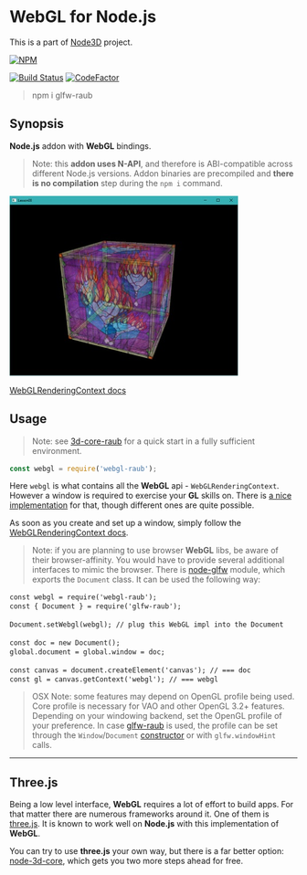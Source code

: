 # WebGL for Node.js

This is a part of [Node3D](https://github.com/node-3d) project.

[![NPM](https://nodei.co/npm/webgl-raub.png?compact=true)](https://www.npmjs.com/package/webgl-raub)

[![Build Status](https://api.travis-ci.com/node-3d/webgl-raub.svg?branch=master)](https://travis-ci.com/node-3d/webgl-raub)
[![CodeFactor](https://www.codefactor.io/repository/github/node-3d/webgl-raub/badge)](https://www.codefactor.io/repository/github/node-3d/webgl-raub)

> npm i glfw-raub


## Synopsis

**Node.js** addon with **WebGL** bindings.

> Note: this **addon uses N-API**, and therefore is ABI-compatible across different
Node.js versions. Addon binaries are precompiled and **there is no compilation**
step during the `npm i` command.

![Example](examples/screenshot.jpg)

[WebGLRenderingContext docs](https://developer.mozilla.org/en-US/docs/Web/API/WebGLRenderingContext)


## Usage

> Note: see [3d-core-raub](https://github.com/node-3d/3d-core-raub)
for a quick start in a fully sufficient environment.

```js
const webgl = require('webgl-raub');
```

Here `webgl` is what contains all the **WebGL** api - `WebGLRenderingContext`.
However a window is required to exercise your **GL** skills on. There is
[a nice implementation](https://github.com/raub/node-glfw) for that,
though different ones are quite possible.

As soon as you create and set up a window, simply follow the
[WebGLRenderingContext docs](https://developer.mozilla.org/en-US/docs/Web/API/WebGLRenderingContext).

> Note: if you are planning to use browser **WebGL** libs, be aware of their browser-affinity.
You would have to provide several additional interfaces to mimic the browser.
There is [node-glfw](https://github.com/raub/node-glfw) module, which exports the
`Document` class. It can be used the following way:

```
const webgl = require('webgl-raub');
const { Document } = require('glfw-raub');

Document.setWebgl(webgl); // plug this WebGL impl into the Document

const doc = new Document();
global.document = global.window = doc;

const canvas = document.createElement('canvas'); // === doc
const gl = canvas.getContext('webgl'); // === webgl
```

> OSX Note: some features may depend on OpenGL profile being used. Core profile
is necessary for VAO and other OpenGL 3.2+ features. Depending on your windowing
backend, set the OpenGL profile of your preference.
In case [glfw-raub](https://github.com/raub/node-glfw) is used,
the profile can be set through the `Window`/`Document`
[constructor](https://github.com/node-3d/glfw-raub#class-window) or with
`glfw.windowHint` calls.


---

## Three.js

Being a low level interface, **WebGL** requires a lot of effort to build apps. For
that matter there are numerous frameworks around it. One of them is
[three.js](https://threejs.org/). It is known to work well on **Node.js** with this
implementation of **WebGL**.

You can try to use **three.js** your own way, but there is
a far better option: [node-3d-core](https://github.com/raub/node-3d-core),
which gets you two more steps ahead for free.
